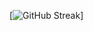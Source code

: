 [![GitHub Streak](https://github-readme-streak-stats.herokuapp.com?user=Alauddin-24434&theme=algolia)]

